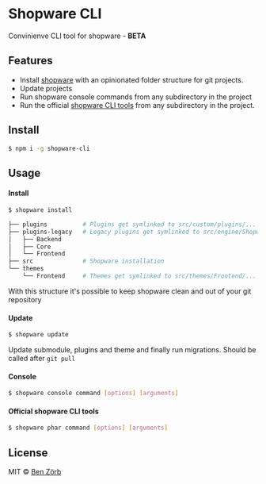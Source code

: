 # Shopware CLI

Convinienve CLI tool for shopware - **BETA**

## Features

* Install [shopware](https://github.com/shopware/shopware) with an opinionated folder structure for git projects.
* Update projects
* Run shopware console commands from any subdirectory in the project
* Run the official [shopware CLI tools](https://github.com/shopwareLabs/sw-cli-tools) from any subdirectory in the project.

## Install

```bash
$ npm i -g shopware-cli
```

## Usage

#### Install
```bash
$ shopware install
```

```bash
├── plugins          # Plugins get symlinked to src/custom/plugins/...
├── plugins-legacy   # Legacy plugins get symlinked to src/engine/Shopware/Plugins/Local/...
│   ├── Backend
│   ├── Core
│   └── Frontend
├── src              # Shopware installation
└── themes
    └── Frontend     # Themes get symlinked to src/themes/Frontend/...
```
With this structure it's possible to keep shopware clean and out of your git repository


#### Update

```bash
$ shopware update
```

Update submodule, plugins and theme and finally run migrations. Should be called after `git pull`

#### Console

```bash
$ shopware console command [options] [arguments]
```


#### Official shopware CLI tools

```bash
$ shopware phar command [options] [arguments]
```



## License

MIT © [Ben Zörb](http://sommerlaune.com)

